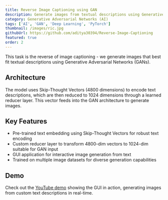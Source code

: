 ```yaml
---
title: Reverse Image Captioning using GAN
description: Generate images from textual descriptions using Generative Adversarial Networks
category: Generative Adversarial Networks (AI)
tags: ['AI', 'GAN', 'Deep Learning', 'PyTorch']
thumbnail: /images/ric.jpg
githubUrl: https://github.com/aditya30394/Reverse-Image-Captioning
featured: true
order: 2
---
```


This task is the reverse of image captioning - we generate images that best fit textual descriptions using Generative Adversarial Networks (GANs).

## Architecture

The model uses Skip-Thought Vectors (4800 dimensions) to encode text descriptions, which are then reduced to 1024 dimensions through a learned reducer layer. This vector feeds into the GAN architecture to generate images.

## Key Features

- Pre-trained text embedding using Skip-Thought Vectors for robust text encoding
- Custom reducer layer to transform 4800-dim vectors to 1024-dim suitable for GAN input
- GUI application for interactive image generation from text
- Trained on multiple image datasets for diverse generation capabilities

## Demo

Check out the [YouTube demo](https://youtu.be/GTMeAvDXOp8) showing the GUI in action, generating images from custom text descriptions in real-time.
